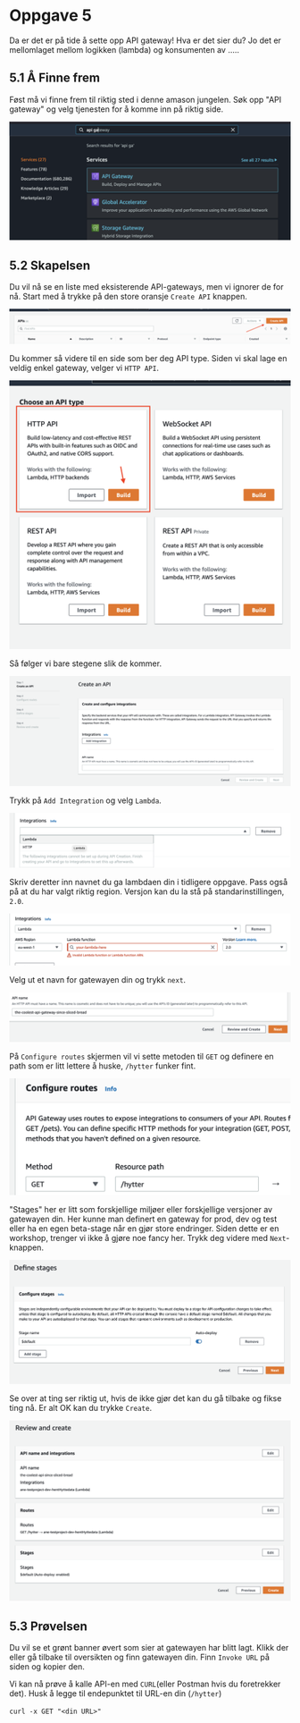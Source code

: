 # Oppgave 5

Da er det er på tide å sette opp API gateway! Hva er det sier du? Jo det er mellomlaget mellom logikken (lambda) og konsumenten av .....

## 5.1 Å Finne frem

Føst må vi finne frem til riktig sted i denne amason jungelen. Søk opp "API gateway" og velg tjenesten for å komme inn på riktig side.

![](gateway-service.png)

## 5.2 Skapelsen

Du vil nå se en liste med eksisterende API-gateways, men vi ignorer de for nå. Start med å trykke på den store oransje `Create API` knappen.

![](create-new.png)

Du kommer så videre til en side som ber deg API type. Siden vi skal lage en veldig enkel gateway, velger vi `HTTP API`.

![](gateway-type.png)

Så følger vi bare stegene slik de kommer.

![](configure-1.png)

Trykk på `Add Integration` og velg `Lambda`. 

![](configure-2.png)

Skriv deretter inn navnet du ga lambdaen din i tidligere oppgave. Pass også på at du har valgt riktig region. Versjon kan du la stå på standarinstillingen, `2.0`.

![](configure-3.png)

Velg ut et navn for gatewayen din og trykk `next`.

![](configure-4.png)

På `Configure routes` skjermen vil vi sette metoden til `GET` og definere en path som er litt lettere å huske, `/hytter` funker fint.

![](configure-5.png)

"Stages" her er litt som forskjellige miljøer eller forskjellige versjoner av gatewayen din. Her kunne man definert en gateway for prod, dev og test eller ha en egen beta-stage når en gjør store endringer. Siden dette er en workshop, trenger vi ikke å gjøre noe fancy her. Trykk deg videre med `Next`-knappen.

![](stages.png)

Se over at ting ser riktig ut, hvis de ikke gjør det kan du gå tilbake og fikse ting nå. Er alt OK kan du trykke `Create`.

![](review.png)


## 5.3 Prøvelsen 

Du vil se et grønt banner øvert som sier at gatewayen har blitt lagt. Klikk der eller gå tilbake til oversikten og finn gatewayen din. Finn `Invoke URL` på siden og kopier den. 

Vi kan nå prøve å kalle API-en med `CURL`(eller Postman hvis du foretrekker det). Husk å legge til endepunktet til URL-en din (`/hytter`)

`curl -x GET "<din URL>"`